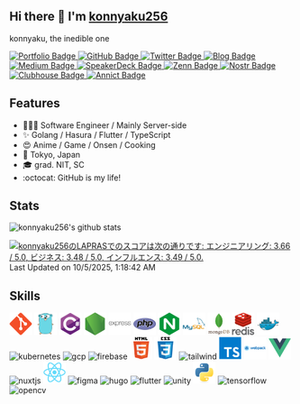 ## Hi there :wave:  I'm [konnyaku256](https://twitter.com/konnyaku256)

konnyaku, the inedible one

<!--
**konnyaku256/konnyaku256** is a ✨ _special_ ✨ repository because its `README.md` (this file) appears on your GitHub profile.
-->

<p align="left">
  <a href="https://konnyaku256.dev">
    <img height="24" src="https://img.shields.io/badge/-konnyaku256.dev-eeeeee?style=flat-square&logo=Google-Chrome&&logoColor=ffffff&label=Portfolio&labelColor=34495e" alt="Portfolio Badge">
  </a>
  <a href="https://github.com/konnyaku256">
    <img height="24" src="https://img.shields.io/badge/-konnyaku256-eeeeee?style=flat-square&logo=GitHub&label=GitHub&labelColor=24292e" alt="GitHub Badge">
  </a>
  <a href="http://twitter.com/konnyaku256">
    <img height="24" src="https://img.shields.io/badge/-konnyaku256-eeeeee?style=flat-square&logo=Twitter&logoColor=ffffff&label=Twitter&labelColor=1DA1F2" alt="Twitter Badge">
  </a>
  <a href="https://blog.konnyaku256.dev">
    <img height="24" src="https://img.shields.io/badge/-blog.konnyaku256.dev-eeeeee?style=flat-square&logo=RSS&label=Blog&labelColor=34495e" alt="Blog Badge">
  </a>
  <a href="https://medium.com/@konnyaku256">
    <img height="24" src="https://img.shields.io/badge/-@konnyaku256-eeeeee?style=flat-square&logo=Medium&label=Medium&labelColor=03a87c" alt="Medium Badge">
  </a>
  <a href="https://speakerdeck.com/konnyaku256">
    <img height="24" src="https://img.shields.io/badge/-konnyaku256-eeeeee?style=flat-square&logo=Speaker-Deck&label=SpeakerDeck&labelColor=009287" alt="SpeakerDeck Badge">
  </a>
  <a href="https://zenn.dev/konnyaku256">
    <img height="24" src="https://img.shields.io/badge/-konnyaku256-eeeeee?style=flat-square&logo=Zenn&label=Zenn" alt="Zenn Badge">
  </a>
  </a>
  <a href="https://konnyaku256.dev/nostr">
    <img height="24" src="https://img.shields.io/badge/-konnyaku256-eeeeee?style=flat-square&label=Nostr&labelColor=00d6c2" alt="Nostr Badge">
  </a>
  <a href="">
    <img height="24" src="https://img.shields.io/badge/-konnyaku256-eeeeee?style=flat-square&logo=Joinclubhouse&label=Clubhouse&labelColor=4f4f4f" alt="Clubhouse Badge">
  </a>
  <a href="https://annict.jp/@konnyaku256/watched">
    <img height="24" src="https://img.shields.io/badge/-konnyaku256-eeeeee?style=flat-square&label=Annict&labelColor=f85b73" alt="Annict Badge">
  </a>
</p>

## Features

- 👨🏻‍💻 Software Engineer / Mainly Server-side
- ✨ Golang / Hasura / Flutter / TypeScript
- 😍 Anime / Game / Onsen / Cooking
- 🏡 Tokyo, Japan
- 🎓 grad. NIT, SC
- :octocat: GitHub is my life!

## Stats

<img alt="konnyaku256's github stats" width="50%" src="https://github-readme-stats.vercel.app/api?username=konnyaku256&count_private=true&show_icons=true&bg_color=34495e&title_color=fff&text_color=fff&icon_color=fff">

<!--START_SECTION:lapras-card-->
<p ><a href="https://lapras.com/public/konnyaku256" target="_blank" rel="noopener noreferrer"><img alt="konnyaku256のLAPRASでのスコアは次の通りです: エンジニアリング: 3.66 / 5.0, ビジネス: 3.48 / 5.0, インフルエンス: 3.49 / 5.0." src="https://lapras-card-generator.vercel.app/api/svg?e=3.66&b=3.48&i=3.49&b1=%2334495e&b2=%2334495e&i1=%23243342&i2=%23486684&l=ja" width="400" ></a>  
Last Updated on 10/5/2025, 1:18:42 AM</p>
<!--END_SECTION:lapras-card-->

## Skills
<p align="left">
  <img src="https://raw.githubusercontent.com/devicons/devicon/master/icons/git/git-original.svg" alt="git" width="40" height="40"/>
  <img src="https://raw.githubusercontent.com/devicons/devicon/master/icons/go/go-original.svg" alt="go" width="40" height="40"/>
  <img src="https://raw.githubusercontent.com/devicons/devicon/master/icons/csharp/csharp-original.svg" alt="csharp" width="40" height="40"/>
  <img src="https://raw.githubusercontent.com/devicons/devicon/master/icons/nodejs/nodejs-original.svg" alt="nodejs" width="40" height="40"/>
  <img src="https://raw.githubusercontent.com/devicons/devicon/master/icons/express/express-original-wordmark.svg" alt="express" width="40" height="40"/>
  <img src="https://raw.githubusercontent.com/devicons/devicon/master/icons/php/php-original.svg" alt="php" width="40" height="40"/>
  
  <img src="https://raw.githubusercontent.com/devicons/devicon/master/icons/nginx/nginx-original.svg" alt="nginx" width="40" height="40"/>
  <img src="https://raw.githubusercontent.com/devicons/devicon/master/icons/mysql/mysql-original-wordmark.svg" alt="mysql" width="40" height="40"/>
  <img src="https://raw.githubusercontent.com/devicons/devicon/master/icons/mongodb/mongodb-original-wordmark.svg" alt="mongodb" width="40" height="40"/>
  <img src="https://raw.githubusercontent.com/devicons/devicon/master/icons/redis/redis-original-wordmark.svg" alt="redis" width="40" height="40"/>
  
  <img src="https://raw.githubusercontent.com/devicons/devicon/master/icons/docker/docker-original.svg" alt="docker" width="40" height="40"/>
  <img src="https://www.vectorlogo.zone/logos/kubernetes/kubernetes-icon.svg" alt="kubernetes" width="40" height="40"/>
  
  <img src="https://www.vectorlogo.zone/logos/google_cloud/google_cloud-icon.svg" alt="gcp" width="40" height="40"/>
  <img src="https://www.vectorlogo.zone/logos/firebase/firebase-icon.svg" alt="firebase" width="40" height="40"/>
  
  <img src="https://raw.githubusercontent.com/devicons/devicon/master/icons/html5/html5-original-wordmark.svg" alt="html5" width="40" height="40"/>
  <img src="https://raw.githubusercontent.com/devicons/devicon/master/icons/css3/css3-original-wordmark.svg" alt="css3" width="40" height="40"/>
  <img src="https://www.vectorlogo.zone/logos/tailwindcss/tailwindcss-icon.svg" alt="tailwind" width="40" height="40"/>
  
  <img src="https://raw.githubusercontent.com/devicons/devicon/master/icons/typescript/typescript-original.svg" alt="typescript" width="40" height="40"/>
  <img src="https://raw.githubusercontent.com/devicons/devicon/master/icons/webpack/webpack-original-wordmark.svg" alt="webpack" width="40" height="40"/>
  <img src="https://raw.githubusercontent.com/devicons/devicon/master/icons/vuejs/vuejs-original.svg" alt="vuejs" width="40" height="40"/>
  <img src="https://www.vectorlogo.zone/logos/nuxtjs/nuxtjs-icon.svg" alt="nuxtjs" width="40" height="40"/>
  <img src="https://raw.githubusercontent.com/devicons/devicon/master/icons/react/react-original.svg" alt="react" width="40" height="40"/>
  
  <img src="https://www.vectorlogo.zone/logos/figma/figma-icon.svg" alt="figma" width="40" height="40"/>
  
  <img src="https://api.iconify.design/logos-hugo.svg" alt="hugo" width="40" height="40"/>
  
  <img src="https://www.vectorlogo.zone/logos/flutterio/flutterio-icon.svg" alt="flutter" width="40" height="40"/>

  <img src="https://www.vectorlogo.zone/logos/unity3d/unity3d-icon.svg" alt="unity" width="40" height="40"/>
  
  <img src="https://raw.githubusercontent.com/devicons/devicon/master/icons/python/python-original.svg" alt="python" width="40" height="40"/>
  <img src="https://www.vectorlogo.zone/logos/tensorflow/tensorflow-icon.svg" alt="tensorflow" width="40" height="40"/>
  <img src="https://www.vectorlogo.zone/logos/opencv/opencv-icon.svg" alt="opencv" width="40" height="40"/>
</p>
